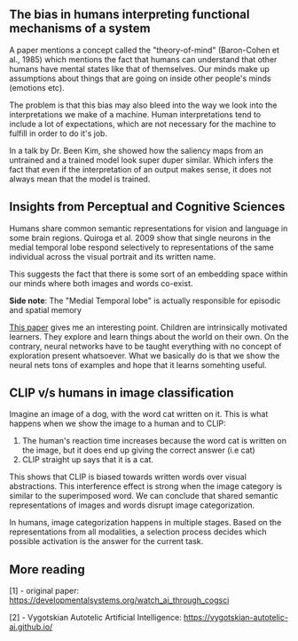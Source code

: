 ## The bias in humans interpreting functional mechanisms of a system

A paper mentions a concept called the "theory-of-mind" (Baron-Cohen et al., 1985) which mentions the fact that humans can understand that other humans have mental states like that of themselves. Our minds make up assumptions about things that are going on inside other people's minds (emotions etc).

The problem is that this bias may also bleed into the way we look into the interpretations we make of a machine. Human interpretations tend to include a lot of expectations, which are not necessary for the machine to fulfill in order to do it's job.

In a talk by Dr. Been Kim, she showed how the saliency maps from an untrained and a trained model look super duper similar. Which infers the fact that even if the interpretation of an output makes sense, it does not always mean that the model is trained.

## Insights from Perceptual and Cognitive Sciences

Humans share common semantic representations for vision and language in some brain regions. Quiroga et al. 2009 show that single neurons in the medial temporal lobe respond selectively to representations of the same individual across the visual portrait and its written name.

This suggests the fact that there is some sort of an embedding space within our minds where both images and words co-exist.

**Side note**: The "Medial Temporal lobe" is actually responsible for episodic and spatial memory

[This paper](https://vygotskian-autotelic-ai.github.io/tutorials) gives me an interesting point. Children are intrinsically motivated learners. They explore and learn things about the world on their own. On the contrary, neural networks have to be taught everything with no concept of exploration present whatsoever. What we basically do is that we show the neural nets tons of examples and hope that it learns somehting useful.

## CLIP v/s humans in image classification

Imagine an image of a dog, with the word cat written on it. This is what happens when we show the image to a human and to CLIP:

1. The human's reaction time increases because the word cat is written on the image, but it does end up giving the correct answer (i.e cat)
2. CLIP straight up says that it is a cat.

This shows that CLIP is biased towards written words over visual abstractions. This interference effect is strong when the image category is similar to the superimposed word. We can conclude that shared semantic representations of images and words disrupt image categorization. 

In humans, image categorization happens in multiple stages. Based on the representations from all modalities, a selection process decides which possible activation is the answer for the current task.

## More reading

[1] - original paper: https://developmentalsystems.org/watch_ai_through_cogsci

[2] - Vygotskian Autotelic Artificial Intelligence: https://vygotskian-autotelic-ai.github.io/